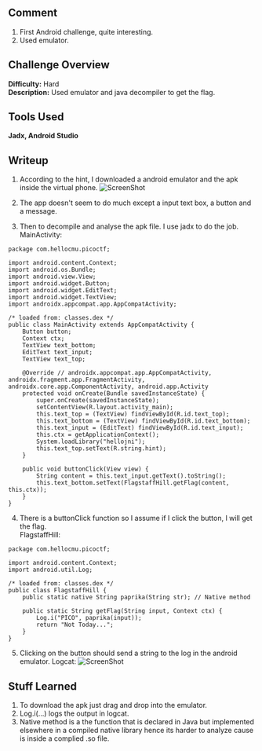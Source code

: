## Comment  
1. First Android challenge, quite interesting.  
2. Used emulator.  

## Challenge Overview  
**Difficulty:** Hard  
**Description:** Used emulator and java decompiler to get the flag.  
## Tools Used  
**Jadx, Android Studio**

## Writeup  
1. According to the hint, I downloaded a android emulator and the apk inside the virtual phone.
![ScreenShot](https://imgur.com/MZ0InGy.png)  

2. The app doesn't seem to do much except a input text box, a button and a message.
3. Then to decompile and analyse the apk file. I use jadx to do the job.
MainActivity:
```
package com.hellocmu.picoctf;

import android.content.Context;
import android.os.Bundle;
import android.view.View;
import android.widget.Button;
import android.widget.EditText;
import android.widget.TextView;
import androidx.appcompat.app.AppCompatActivity;

/* loaded from: classes.dex */
public class MainActivity extends AppCompatActivity {
    Button button;
    Context ctx;
    TextView text_bottom;
    EditText text_input;
    TextView text_top;

    @Override // androidx.appcompat.app.AppCompatActivity, androidx.fragment.app.FragmentActivity, androidx.core.app.ComponentActivity, android.app.Activity
    protected void onCreate(Bundle savedInstanceState) {
        super.onCreate(savedInstanceState);
        setContentView(R.layout.activity_main);
        this.text_top = (TextView) findViewById(R.id.text_top);
        this.text_bottom = (TextView) findViewById(R.id.text_bottom);
        this.text_input = (EditText) findViewById(R.id.text_input);
        this.ctx = getApplicationContext();
        System.loadLibrary("hellojni");
        this.text_top.setText(R.string.hint);
    }

    public void buttonClick(View view) {
        String content = this.text_input.getText().toString();
        this.text_bottom.setText(FlagstaffHill.getFlag(content, this.ctx));
    }
}
```
4. There is a buttonClick function so I assume if I click the button, I will get the flag.  
FlagstaffHill:
```
package com.hellocmu.picoctf;

import android.content.Context;
import android.util.Log;

/* loaded from: classes.dex */
public class FlagstaffHill {
    public static native String paprika(String str); // Native method

    public static String getFlag(String input, Context ctx) {
        Log.i("PICO", paprika(input));
        return "Not Today...";
    }
}
```
5. Clicking on the button should send a string to the log in the android emulator.
Logcat:
![ScreenShot](https://imgur.com/ar2LPmk.png)  


## Stuff Learned  
1. To download the apk just drag and drop into the emulator.  
2. Log.i(...) logs the output in logcat.  
3. Native method is a the function that is declared in Java but implemented elsewhere in a compiled native library hence its harder to analyze cause is inside a complied .so file.
   
